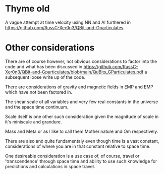 # Thyme old
 
 A vague attempt at time velocity using NN and AI furthered in https://github.com/RussC-Xer0n3/QBit-and-Gparticulates
 
# Other considerations

 There are of course however, not obvious considerations to factor into the code and what has been discussed in https://github.com/RussC-Xer0n3/QBit-and-Gparticulates/blob/main/QuBits_GParticulates.pdf a subsequent loose write up of the code.
 
 There are considerations of gravity and magnetic fields in EMP and EMP which have not been factored in.
 
 The shear scale of all variables and very few real constants in the universe and the space time continuum.
 
 Scale itself is one other such consideration given the magnitude of scale in it's miniscule and grandure.

 Mass and Meta or as I like to call them Mother nature and Om respectively.
 
 There are also and quite fundamentaly even though time is a vast constant, considerations of where you are in that constant relative to space time.
 
 One desireable consideration is a use case of, of course, travel or 'transcendence' through space time and ability to use such knowledge for predictions and calculations in space travel.
